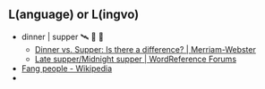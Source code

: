 ## L(anguage) or L(ingvo) 

- dinner | supper  🛰️ 🍅 🧀 
  - [Dinner vs. Supper: Is there a difference? | Merriam-Webster](https://www.merriam-webster.com/words-at-play/dinner-vs-supper-difference-history-meaning) 
  - [Late supper/Midnight supper | WordReference Forums](https://forum.wordreference.com/threads/late-supper-midnight-supper.2189885/) 
- [Fang people - Wikipedia](https://en.wikipedia.org/wiki/Fang_people) 
- 
